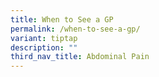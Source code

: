 ```yaml
---
title: When to See a GP
permalink: /when-to-see-a-gp/
variant: tiptap
description: ""
third_nav_title: Abdominal Pain
---
```

<p></p>